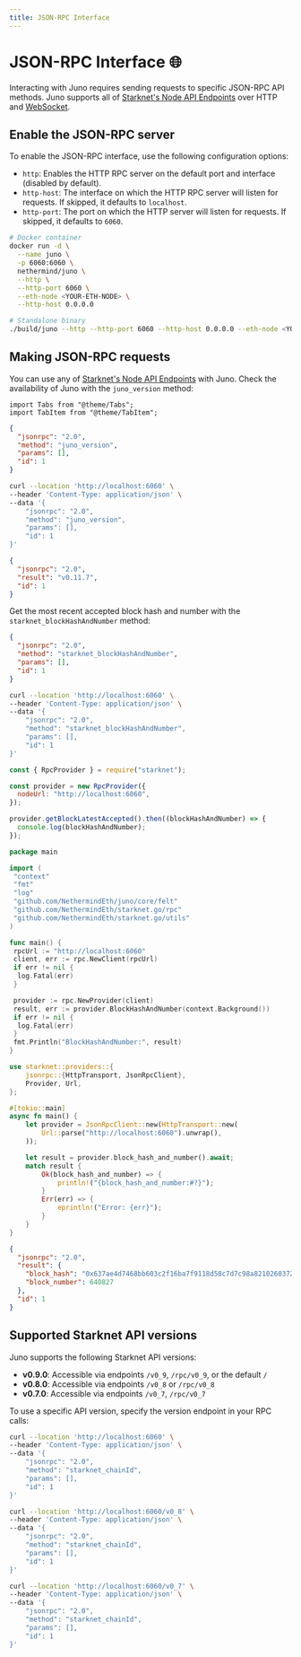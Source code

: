 ```yaml
---
title: JSON-RPC Interface
---
```


# JSON-RPC Interface :globe_with_meridians:

Interacting with Juno requires sending requests to specific JSON-RPC API methods. Juno supports all of [Starknet's Node API Endpoints](https://playground.open-rpc.org/?uiSchema%5BappBar%5D%5Bui:splitView%5D=false&schemaUrl=https://raw.githubusercontent.com/starkware-libs/starknet-specs/v0.8.1/api/starknet_api_openrpc.json&uiSchema%5BappBar%5D%5Bui:input%5D=false&uiSchema%5BappBar%5D%5Bui:darkMode%5D=true&uiSchema%5BappBar%5D%5Bui:examplesDropdown%5D=false) over HTTP and [WebSocket](websocket).

## Enable the JSON-RPC server

To enable the JSON-RPC interface, use the following configuration options:

- `http`: Enables the HTTP RPC server on the default port and interface (disabled by default).
- `http-host`: The interface on which the HTTP RPC server will listen for requests. If skipped, it defaults to `localhost`.
- `http-port`: The port on which the HTTP server will listen for requests. If skipped, it defaults to `6060`.

```bash
# Docker container
docker run -d \
  --name juno \
  -p 6060:6060 \
  nethermind/juno \
  --http \
  --http-port 6060 \
  --eth-node <YOUR-ETH-NODE> \
  --http-host 0.0.0.0

# Standalone binary
./build/juno --http --http-port 6060 --http-host 0.0.0.0 --eth-node <YOUR-ETH-NODE>
```

## Making JSON-RPC requests

You can use any of [Starknet's Node API Endpoints](https://playground.open-rpc.org/?uiSchema%5BappBar%5D%5Bui:splitView%5D=false&schemaUrl=https://raw.githubusercontent.com/starkware-libs/starknet-specs/v0.8.1/api/starknet_api_openrpc.json&uiSchema%5BappBar%5D%5Bui:input%5D=false&uiSchema%5BappBar%5D%5Bui:darkMode%5D=true&uiSchema%5BappBar%5D%5Bui:examplesDropdown%5D=false) with Juno. Check the availability of Juno with the `juno_version` method:

```mdx-code-block
import Tabs from "@theme/Tabs";
import TabItem from "@theme/TabItem";
```

<Tabs>
<TabItem value="raw" label="Raw">

```json
{
  "jsonrpc": "2.0",
  "method": "juno_version",
  "params": [],
  "id": 1
}
```

</TabItem>
<TabItem value="curl" label="cURL">

```bash
curl --location 'http://localhost:6060' \
--header 'Content-Type: application/json' \
--data '{
    "jsonrpc": "2.0",
    "method": "juno_version",
    "params": [],
    "id": 1
}'
```

</TabItem>
<TabItem value="response" label="Response">

```json
{
  "jsonrpc": "2.0",
  "result": "v0.11.7",
  "id": 1
}
```

</TabItem>
</Tabs>

Get the most recent accepted block hash and number with the `starknet_blockHashAndNumber` method:

<Tabs>
<TabItem value="raw" label="Raw">

```json
{
  "jsonrpc": "2.0",
  "method": "starknet_blockHashAndNumber",
  "params": [],
  "id": 1
}
```

</TabItem>
<TabItem value="curl" label="cURL">

```bash
curl --location 'http://localhost:6060' \
--header 'Content-Type: application/json' \
--data '{
    "jsonrpc": "2.0",
    "method": "starknet_blockHashAndNumber",
    "params": [],
    "id": 1
}'
```

</TabItem>
<TabItem value="starknetjs" label="Starknet.js">

```js
const { RpcProvider } = require("starknet");

const provider = new RpcProvider({
  nodeUrl: "http://localhost:6060",
});

provider.getBlockLatestAccepted().then((blockHashAndNumber) => {
  console.log(blockHashAndNumber);
});
```

</TabItem>
<TabItem value="starknetgo" label="Starknet.go">

```go
package main

import (
 "context"
 "fmt"
 "log"
 "github.com/NethermindEth/juno/core/felt"
 "github.com/NethermindEth/starknet.go/rpc"
 "github.com/NethermindEth/starknet.go/utils"
)

func main() {
 rpcUrl := "http://localhost:6060"
 client, err := rpc.NewClient(rpcUrl)
 if err != nil {
  log.Fatal(err)
 }

 provider := rpc.NewProvider(client)
 result, err := provider.BlockHashAndNumber(context.Background())
 if err != nil {
  log.Fatal(err)
 }
 fmt.Println("BlockHashAndNumber:", result)
}
```

</TabItem>
<TabItem value="starknetrs" label="Starknet.rs">

```rust
use starknet::providers::{
    jsonrpc::{HttpTransport, JsonRpcClient},
    Provider, Url,
};

#[tokio::main]
async fn main() {
    let provider = JsonRpcClient::new(HttpTransport::new(
        Url::parse("http://localhost:6060").unwrap(),
    ));

    let result = provider.block_hash_and_number().await;
    match result {
        Ok(block_hash_and_number) => {
            println!("{block_hash_and_number:#?}");
        }
        Err(err) => {
            eprintln!("Error: {err}");
        }
    }
}
```

</TabItem>
<TabItem value="response" label="Response">

```json
{
  "jsonrpc": "2.0",
  "result": {
    "block_hash": "0x637ae4d7468bb603c2f16ba7f9118d58c7d7c98a8210260372e83e7c9df443a",
    "block_number": 640827
  },
  "id": 1
}
```

</TabItem>
</Tabs>

## Supported Starknet API versions

Juno supports the following Starknet API versions:

- **v0.9.0**: Accessible via endpoints `/v0_9`, `/rpc/v0_9`, or the default `/`
- **v0.8.0**: Accessible via endpoints `/v0_8` or `/rpc/v0_8`
- **v0.7.0**: Accessible via endpoints `/v0_7`, `/rpc/v0_7`

To use a specific API version, specify the version endpoint in your RPC calls:

<Tabs>
<TabItem value="latest" label="Latest">

```bash
curl --location 'http://localhost:6060' \
--header 'Content-Type: application/json' \
--data '{
    "jsonrpc": "2.0",
    "method": "starknet_chainId",
    "params": [],
    "id": 1
}'
```

</TabItem>
<TabItem value="v8" label="v0.8.0">

```bash
curl --location 'http://localhost:6060/v0_8' \
--header 'Content-Type: application/json' \
--data '{
    "jsonrpc": "2.0",
    "method": "starknet_chainId",
    "params": [],
    "id": 1
}'
```

</TabItem>
<TabItem value="v7" label="v0.7.0">

```bash
curl --location 'http://localhost:6060/v0_7' \
--header 'Content-Type: application/json' \
--data '{
    "jsonrpc": "2.0",
    "method": "starknet_chainId",
    "params": [],
    "id": 1
}'
```

</TabItem>
</Tabs>
